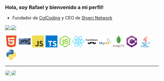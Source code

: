 ### Hola, soy Rafael y bienvenido a mi perfil!

- Fundador de [ColCoding](https://col-coding.github.io) y CEO de [Styerr Network](https://styerr.net)

<div>
    <a href="">
        <img align="center" height="180em" src="https://github-readme-stats.vercel.app/api?username=galassox&show_icons=true&theme=dark&include_all_commits=true&count_private=true" />
    </a>
    <a href="">
        <img align="center" height="180em" src="https://github-readme-stats.vercel.app/api/top-langs/?username=galassox&theme=dark" />
    </a>
</div>
<br>
<div style="display: inline_block">
    <img height="40" width="40" src="https://raw.githubusercontent.com/devicons/devicon/2ae2a900d2f041da66e950e4d48052658d850630/icons/html5/html5-original.svg" />
    <img height="40" width="40" src="https://raw.githubusercontent.com/devicons/devicon/2ae2a900d2f041da66e950e4d48052658d850630/icons/php/php-original.svg" />
    <img height="40" width="40" src="https://raw.githubusercontent.com/devicons/devicon/2ae2a900d2f041da66e950e4d48052658d850630/icons/javascript/javascript-original.svg" />
    <img height="40" width="40" src="https://raw.githubusercontent.com/devicons/devicon/2ae2a900d2f041da66e950e4d48052658d850630/icons/typescript/typescript-original.svg" />
    <img height="40" width="40" src="https://raw.githubusercontent.com/devicons/devicon/2ae2a900d2f041da66e950e4d48052658d850630/icons/nodejs/nodejs-original.svg" />
    <img height="40" width="40" src="https://raw.githubusercontent.com/devicons/devicon/2ae2a900d2f041da66e950e4d48052658d850630/icons/react/react-original.svg" />
    <img height="40" width="40" src="https://raw.githubusercontent.com/devicons/devicon/2ae2a900d2f041da66e950e4d48052658d850630/icons/handlebars/handlebars-original-wordmark.svg" />
    <img height="40" width="40" src="https://raw.githubusercontent.com/devicons/devicon/2ae2a900d2f041da66e950e4d48052658d850630/icons/mysql/mysql-original-wordmark.svg" />
    <img height="40" width="40" src="https://raw.githubusercontent.com/devicons/devicon/2ae2a900d2f041da66e950e4d48052658d850630/icons/mongodb/mongodb-original-wordmark.svg" />
    <img height="40" width="40" src="https://raw.githubusercontent.com/devicons/devicon/2ae2a900d2f041da66e950e4d48052658d850630/icons/csharp/csharp-original.svg" />
    <img height="40" width="40" src="https://raw.githubusercontent.com/devicons/devicon/2ae2a900d2f041da66e950e4d48052658d850630/icons/java/java-original.svg" />
    <img height="40" width="40" src="https://raw.githubusercontent.com/devicons/devicon/2ae2a900d2f041da66e950e4d48052658d850630/icons/python/python-original.svg" />
</div>

---

<div>
    <a href="mailto:rafaelmarrugo28@gmail.com">
        <img style="border-radius: 5px" src="https://img.shields.io/badge/Gmail-D14836?style=for-the-badge&logo=gmail&logoColor=white" />
    </a>
    <a href="www.twitch.tv/galassox">
        <img style="border-radius: 5px" src="https://img.shields.io/badge/Twitch-9146FF?style=for-the-badge&logo=twitch&logoColor=white" />
    </a>
</div>

<!--<div>
    <a href="https://github.com/GalassoX/samplog-sql">
    <img align="center" src="https://github-readme-stats.vercel.app/api/pin/?username=galassox&repo=samplog-sql&theme=dark" />
    </a>
</div>-->
